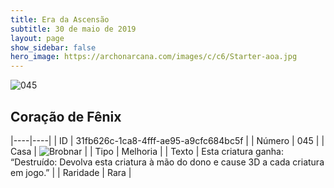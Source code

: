 ```yaml
---
title: Era da Ascensão
subtitle: 30 de maio de 2019
layout: page
show_sidebar: false
hero_image: https://archonarcana.com/images/c/c6/Starter-aoa.jpg
---
```


![045](https://cdn.keyforgegame.com/media/card_front/pt/435_045_8FCH73C5XV3G_pt.png)

## Coração de Fênix

|----|----|
| ID | 31fb626c-1ca8-4fff-ae95-a9cfc684bc5f |
| Número | 045 |
| Casa | ![Brobnar](https://archonarcana.com/images/thumb/e/e0/Brobnar.png/22px-Brobnar.png "Brobnar") |
| Tipo | Melhoria |
| Texto | Esta criatura ganha: “Destruído: Devolva esta criatura à mão  do dono e cause 3D a cada criatura em jogo.” |
| Raridade | Rara |
